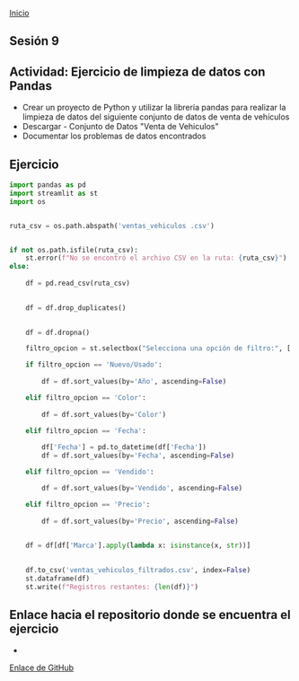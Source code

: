 <!-- No borrar o modificar -->
[Inicio](./index.md)

## Sesión 9 


<!-- Su documentación aquí -->

## Actividad: Ejercicio de limpieza de datos con Pandas
- Crear un proyecto de Python y utilizar la librería pandas para realizar la limpieza de datos del siguiente conjunto de datos de venta de vehículos
- Descargar - Conjunto de Datos "Venta de Vehiculos"
- Documentar los problemas de datos encontrados



## Ejercicio 

```python
import pandas as pd
import streamlit as st
import os


ruta_csv = os.path.abspath('ventas_vehiculos .csv')


if not os.path.isfile(ruta_csv):
    st.error(f"No se encontró el archivo CSV en la ruta: {ruta_csv}")
else:
    
    df = pd.read_csv(ruta_csv)

  
    df = df.drop_duplicates()

   
    df = df.dropna()

    filtro_opcion = st.selectbox("Selecciona una opción de filtro:", ['Nuevo/Usado', 'Color', 'Fecha', 'Vendido', 'Precio'])

    if filtro_opcion == 'Nuevo/Usado':
      
        df = df.sort_values(by='Año', ascending=False)

    elif filtro_opcion == 'Color':
      
        df = df.sort_values(by='Color')

    elif filtro_opcion == 'Fecha':
    
        df['Fecha'] = pd.to_datetime(df['Fecha'])
        df = df.sort_values(by='Fecha', ascending=False)

    elif filtro_opcion == 'Vendido':

        df = df.sort_values(by='Vendido', ascending=False)

    elif filtro_opcion == 'Precio':
    
        df = df.sort_values(by='Precio', ascending=False)

 
    df = df[df['Marca'].apply(lambda x: isinstance(x, str))]

  
    df.to_csv('ventas_vehiculos_filtrados.csv', index=False)
    st.dataframe(df)
    st.write(f"Registros restantes: {len(df)}")
```
## Enlace hacia el repositorio donde se encuentra el ejercicio
-  

[Enlace de GitHub ](https://github.com/jert1234/Ejercicio9-10.git)